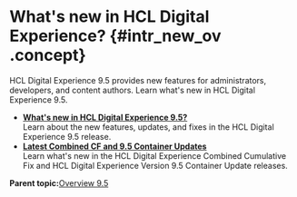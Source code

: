 # What's new in HCL Digital Experience? {#intr_new_ov .concept}

HCL Digital Experience 9.5 provides new features for administrators, developers, and content authors. Learn what's new in HCL Digital Experience 9.5.

-   **[What's new in HCL Digital Experience 9.5?](../overview/intr_new95.md)**  
Learn about the new features, updates, and fixes in the HCL Digital Experience 9.5 release.
-   **[Latest Combined CF and 9.5 Container Updates](../overview/new_cf_95.md)**  
Learn what's new in the HCL Digital Experience Combined Cumulative Fix and HCL Digital Experience Version 9.5 Container Update releases.

**Parent topic:**[Overview 9.5](../overview/intro_container.md)

